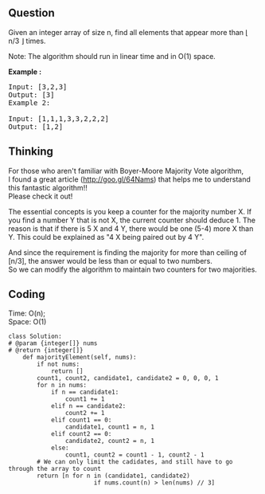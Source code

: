 ## Question
Given an integer array of size n, find all elements that appear more than ⌊ n/3 ⌋ times.<br>

Note: The algorithm should run in linear time and in O(1) space.

**Example :**   
<pre>
Input: [3,2,3]
Output: [3]
Example 2:

Input: [1,1,1,3,3,2,2,2]
Output: [1,2]
</pre>

## Thinking
For those who aren't familiar with Boyer-Moore Majority Vote algorithm,<br>
I found a great article (http://goo.gl/64Nams) that helps me to understand this fantastic algorithm!!<br>
Please check it out!<br>

The essential concepts is you keep a counter for the majority number X. If you find a number Y that is not X, the current counter should deduce 1. The reason is that if there is 5 X and 4 Y, there would be one (5-4) more X than Y. This could be explained as "4 X being paired out by 4 Y".<br>

And since the requirement is finding the majority for more than ceiling of [n/3], the answer would be less than or equal to two numbers.<br>
So we can modify the algorithm to maintain two counters for two majorities.

## Coding
Time: O(n);<br>
Space: O(1)
```python3
class Solution:
# @param {integer[]} nums
# @return {integer[]}
    def majorityElement(self, nums):
        if not nums:
            return []
        count1, count2, candidate1, candidate2 = 0, 0, 0, 1
        for n in nums:
            if n == candidate1:
                count1 += 1
            elif n == candidate2:
                count2 += 1
            elif count1 == 0:
                candidate1, count1 = n, 1
            elif count2 == 0:
                candidate2, count2 = n, 1
            else:
                count1, count2 = count1 - 1, count2 - 1
        # We can only limit the cadidates, and still have to go through the array to count
        return [n for n in (candidate1, candidate2)
                        if nums.count(n) > len(nums) // 3]
```

